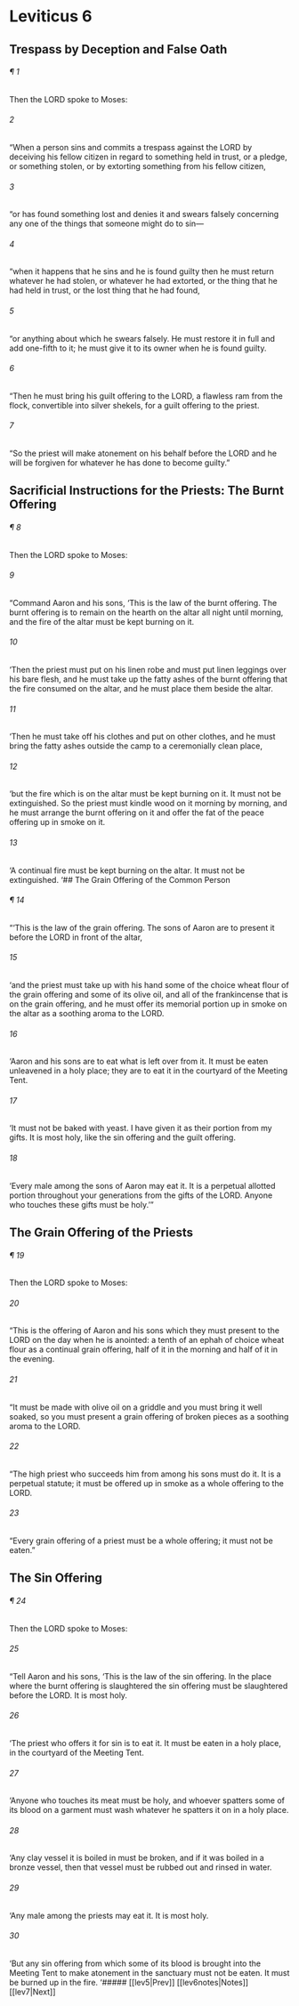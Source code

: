 # Leviticus 6
## Trespass by Deception and False Oath
###### ¶ 1
 Then the LORD spoke to Moses:
###### 2
“When a person sins and commits a trespass against the LORD by deceiving his fellow citizen in regard to something held in trust, or a pledge, or something stolen, or by extorting something from his fellow citizen,
###### 3
“or has found something lost and denies it and swears falsely concerning any one of the things that someone might do to sin—
###### 4
“when it happens that he sins and he is found guilty then he must return whatever he had stolen, or whatever he had extorted, or the thing that he had held in trust, or the lost thing that he had found,
###### 5
“or anything about which he swears falsely. He must restore it in full and add one-fifth to it; he must give it to its owner when he is found guilty.
###### 6
“Then he must bring his guilt offering to the LORD, a flawless ram from the flock, convertible into silver shekels, for a guilt offering to the priest.
###### 7
“So the priest will make atonement on his behalf before the LORD and he will be forgiven for whatever he has done to become guilty.”
## Sacrificial Instructions for the Priests: The Burnt Offering
###### ¶ 8
 Then the LORD spoke to Moses:
###### 9
“Command Aaron and his sons, ‘This is the law of the burnt offering. The burnt offering is to remain on the hearth on the altar all night until morning, and the fire of the altar must be kept burning on it.
###### 10
‘Then the priest must put on his linen robe and must put linen leggings over his bare flesh, and he must take up the fatty ashes of the burnt offering that the fire consumed on the altar, and he must place them beside the altar.
###### 11
‘Then he must take off his clothes and put on other clothes, and he must bring the fatty ashes outside the camp to a ceremonially clean place,
###### 12
‘but the fire which is on the altar must be kept burning on it. It must not be extinguished. So the priest must kindle wood on it morning by morning, and he must arrange the burnt offering on it and offer the fat of the peace offering up in smoke on it.
###### 13
‘A continual fire must be kept burning on the altar. It must not be extinguished.
‘## The Grain Offering of the Common Person
###### ¶ 14
“‘This is the law of the grain offering. The sons of Aaron are to present it before the LORD in front of the altar,
###### 15
‘and the priest must take up with his hand some of the choice wheat flour of the grain offering and some of its olive oil, and all of the frankincense that is on the grain offering, and he must offer its memorial portion up in smoke on the altar as a soothing aroma to the LORD.
###### 16
‘Aaron and his sons are to eat what is left over from it. It must be eaten unleavened in a holy place; they are to eat it in the courtyard of the Meeting Tent.
###### 17
‘It must not be baked with yeast. I have given it as their portion from my gifts. It is most holy, like the sin offering and the guilt offering.
###### 18
‘Every male among the sons of Aaron may eat it. It is a perpetual allotted portion throughout your generations from the gifts of the LORD. Anyone who touches these gifts must be holy.’”
## The Grain Offering of the Priests
###### ¶ 19
Then the LORD spoke to Moses:
###### 20
“This is the offering of Aaron and his sons which they must present to the LORD on the day when he is anointed: a tenth of an ephah of choice wheat flour as a continual grain offering, half of it in the morning and half of it in the evening.
###### 21
“It must be made with olive oil on a griddle and you must bring it well soaked, so you must present a grain offering of broken pieces as a soothing aroma to the LORD.
###### 22
“The high priest who succeeds him from among his sons must do it. It is a perpetual statute; it must be offered up in smoke as a whole offering to the LORD.
###### 23
“Every grain offering of a priest must be a whole offering; it must not be eaten.”
## The Sin Offering
###### ¶ 24
Then the LORD spoke to Moses:
###### 25
“Tell Aaron and his sons, ‘This is the law of the sin offering. In the place where the burnt offering is slaughtered the sin offering must be slaughtered before the LORD. It is most holy.
###### 26
‘The priest who offers it for sin is to eat it. It must be eaten in a holy place, in the courtyard of the Meeting Tent.
###### 27
‘Anyone who touches its meat must be holy, and whoever spatters some of its blood on a garment must wash whatever he spatters it on in a holy place.
###### 28
‘Any clay vessel it is boiled in must be broken, and if it was boiled in a bronze vessel, then that vessel must be rubbed out and rinsed in water.
###### 29
‘Any male among the priests may eat it. It is most holy.
###### 30
‘But any sin offering from which some of its blood is brought into the Meeting Tent to make atonement in the sanctuary must not be eaten. It must be burned up in the fire.
<span class=arrow-right>  ‘##### <span class=arrow-left>  [[lev5|Prev]]<span class=navigation-separator>  [[lev6notes|Notes]]<span class=navigation-separator>  [[lev7|Next]]
